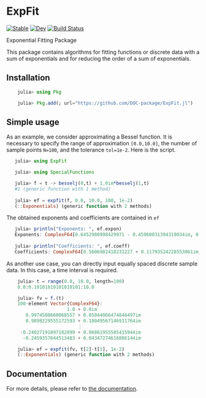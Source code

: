 # ExpFit

[![Stable](https://img.shields.io/badge/docs-stable-blue.svg)](https://doc-package.github.io/ExpFit.jl/stable/)
[![Dev](https://img.shields.io/badge/docs-dev-blue.svg)](https://doc-package.github.io/ExpFit.jl/dev/)
[![Build Status](https://github.com/DOC-Package/ExpFit.jl/actions/workflows/CI.yml/badge.svg?branch=main)](https://github.com/DOC-Package/ExpFit.jl/actions/workflows/CI.yml?query=branch%3Amain)

Exponential Fitting Package

This package contains algorithms for fitting functions or discrete data with a sum of exponentials and for reducing the order of a sum of exponentials.

## Installation

```julia
    julia> using Pkg

    julia> Pkg.add(; url="https://github.com/DOC-package/ExpFit.jl")
```

## Simple usage

As an example, we consider approximating a Bessel function.  It is necessary to specify the range of approximation `[0.0,10.0]`, the number of sample points `N=100`, and the tolerance `tol=1e-2`.  Here is the script.

```julia
   julia> using ExpFit

   julia> using SpecialFunctions

   julia> f = t -> besselj(0,t) + 1.0im*besselj(1,t)
   #1 (generic function with 1 method)
   
   julia> ef = expfit(f, 0.0, 10.0, 100, 1e-2)
   (::Exponentials) (generic function with 2 methods)
```

The obtained exponents and coefficients are contained in `ef`
```julia
   julia> println("Exponents: ", ef.expon)
   Exponents: ComplexF64[0.6452980998429971 - 0.45960031394319034im, 0.07441134082707875 - 0.9779354644348793im, 0.4140265306909683 + 0.7881686630201671im]
   
   julia> println("Coefficients: ", ef.coeff)
   Coefficients: ComplexF64[0.5606982418231227 + 0.11793524228553061im, 0.43232179005370963 - 0.2865070855029491im, 0.013151533160065482 + 0.16322208134704955im]
```

As another use case, you can directly input equally spaced discrete sample data.  In this case, a time interval is required.
```julia
    julia> t = range(0.0, 10.0, length=100)
    0.0:0.10101010101010101:10.0

    julia> fv = f.(t)
    100-element Vector{ComplexF64}:
                      1.0 + 0.0im
       0.9974508660068557 + 0.05044066474846497im
       0.9898229555172593 + 0.10049567146911764im
                          ⋮
     -0.24027191897182099 + 0.06861955505415944im
      -0.2459357644513483 + 0.04347274616886144im

    julia> ef = expfit(fv, t[2]-t[1], 1e-2)
    (::Exponentials) (generic function with 2 methods)
```

## Documentation

For more details, please refer to [the documentation](https://doc-package.github.io/ExpFit.jl/dev/).




